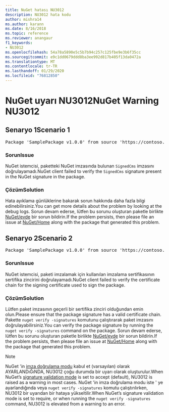 ```yaml
---
title: NuGet hatası NU3012
description: NU3012 hata kodu
author: mishra14
ms.author: karann
ms.date: 8/16/2018
ms.topic: reference
ms.reviewer: anangaur
f1_keywords:
- NU3012
ms.openlocfilehash: 54a78a5890e5c5b7b94c257c125fbe9e3b6f35cc
ms.sourcegitcommit: e9c1dd0679ddd8ba3ee992d817b405f13da0472a
ms.translationtype: MT
ms.contentlocale: tr-TR
ms.lasthandoff: 01/29/2020
ms.locfileid: "76812850"
---
```

# <a name="nuget-warning-nu3012"></a><span data-ttu-id="e41f2-103">NuGet uyarı NU3012</span><span class="sxs-lookup"><span data-stu-id="e41f2-103">NuGet Warning NU3012</span></span>

## <a name="scenario-1"></a><span data-ttu-id="e41f2-104">Senaryo 1</span><span class="sxs-lookup"><span data-stu-id="e41f2-104">Scenario 1</span></span>

<pre>Package 'SamplePackage v1.0.0' from source 'https://contoso.com/index.json': The primary signature validation failed.</pre>

### <a name="issue"></a><span data-ttu-id="e41f2-105">Sorun</span><span class="sxs-lookup"><span data-stu-id="e41f2-105">Issue</span></span>

<span data-ttu-id="e41f2-106">NuGet istemcisi, paketteki NuGet imzasında bulunan `SignedCms` imzasını doğrulayamadı.</span><span class="sxs-lookup"><span data-stu-id="e41f2-106">NuGet client failed to verify the `SignedCms` signature present in the NuGet signature in the package.</span></span>


### <a name="solution"></a><span data-ttu-id="e41f2-107">Çözüm</span><span class="sxs-lookup"><span data-stu-id="e41f2-107">Solution</span></span>

<span data-ttu-id="e41f2-108">Hata ayıklama günlüklerine bakarak sorun hakkında daha fazla bilgi edinebilirsiniz.</span><span class="sxs-lookup"><span data-stu-id="e41f2-108">You can get more details about the problem by looking at the debug logs.</span></span> <span data-ttu-id="e41f2-109">Sorun devam ederse, lütfen bu sorunu oluşturan paketle birlikte [NuGet/evde](https://github.com/NuGet/Home/issues) bir sorun bildirin.</span><span class="sxs-lookup"><span data-stu-id="e41f2-109">If the problem persists, then please file an issue at [NuGet/Home](https://github.com/NuGet/Home/issues) along with the package that generated this problem.</span></span>



## <a name="scenario-2"></a><span data-ttu-id="e41f2-110">Senaryo 2</span><span class="sxs-lookup"><span data-stu-id="e41f2-110">Scenario 2</span></span>

<pre>Package 'SamplePackage v1.0.0' from source 'https://contoso.com/index.json': The primary signature found a chain building issue:  A certificate chain processed, but terminated in a root certificate which is not trusted by the trust provider.</pre>

### <a name="issue"></a><span data-ttu-id="e41f2-111">Sorun</span><span class="sxs-lookup"><span data-stu-id="e41f2-111">Issue</span></span>

<span data-ttu-id="e41f2-112">NuGet istemcisi, paketi imzalamak için kullanılan imzalama sertifikasının sertifika zincirini doğrulayamadı.</span><span class="sxs-lookup"><span data-stu-id="e41f2-112">NuGet client failed to verify the certificate chain for the signing certificate used to sign the package.</span></span>


### <a name="solution"></a><span data-ttu-id="e41f2-113">Çözüm</span><span class="sxs-lookup"><span data-stu-id="e41f2-113">Solution</span></span>

<span data-ttu-id="e41f2-114">Lütfen paket imzasının geçerli bir sertifika zinciri olduğundan emin olun.</span><span class="sxs-lookup"><span data-stu-id="e41f2-114">Please ensure that the package signature has a valid certificate chain.</span></span> <span data-ttu-id="e41f2-115">Pakette `nuget verify -signatures` komutunu çalıştırarak paket imzasını doğrulayabilirsiniz.</span><span class="sxs-lookup"><span data-stu-id="e41f2-115">You can verify the package signature by running the `nuget verify -signatures` command on the package.</span></span> <span data-ttu-id="e41f2-116">Sorun devam ederse, lütfen bu sorunu oluşturan paketle birlikte [NuGet/evde](https://github.com/NuGet/Home/issues) bir sorun bildirin.</span><span class="sxs-lookup"><span data-stu-id="e41f2-116">If the problem persists, then please file an issue at [NuGet/Home](https://github.com/NuGet/Home/issues) along with the package that generated this problem.</span></span>


> [!Note]
> <span data-ttu-id="e41f2-117">NuGet 'in [imza doğrulama modu](../../consume-packages/installing-signed-packages.md#configure-package-signature-requirements) kabul et (varsayılan) olarak AYARLANDıĞıNDA, NU3012 çoğu durumda bir uyarı olarak oluşturulur.</span><span class="sxs-lookup"><span data-stu-id="e41f2-117">When NuGet’s [signature validation mode](../../consume-packages/installing-signed-packages.md#configure-package-signature-requirements) is set to accept (default), NU3012 is raised as a warning in most cases.</span></span> <span data-ttu-id="e41f2-118">NuGet 'in imza doğrulama modu iste ' ye ayarlandığında veya `nuget verify -signatures` komutu çalıştırılırken, NU3012 bir uyarıdan bir hataya yükseltilir.</span><span class="sxs-lookup"><span data-stu-id="e41f2-118">When NuGet’s signature validation mode is set to require, or when running the `nuget verify -signatures` command, NU3012 is elevated from a warning to an error.</span></span> 
